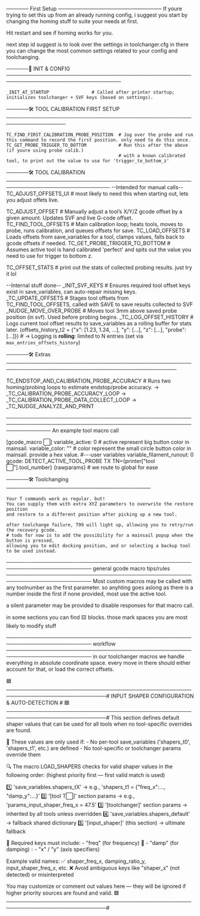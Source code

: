 

────── First Setup ────────────────────────────
If youre trying to set this up from an already running config,
i suggest you start by changing the homing stuff to suite your needs at first.

Hit restart and see if homing works for you.

next step id suggest is to look over the settings in toolchanger.cfg
in there you can change the most common settings related to your config and toolchanging.




──────🔧 INIT & CONFIG ─────────────────────────────────────────────────────────────────────────────────

    _INIT_AT_STARTUP                # Called after printer startup; initializes toolchanger + SVF keys (based on settings).

──────🛠️ TOOL CALIBRATION FIRST SETUP ──────────────────────────────────────────────────────────────────

    TC_FIND_FIRST_CALIBRATION_PROBE_POSITION  # Jog over the probe and run this command to record the first position. only need to do this once.
    TC_GET_PROBE_TRIGGER_TO_BOTTOM            # Run this after the above (if youre using probe calib.) 
                                              # with a known calibrated tool, to print out the value to use for 'trigger_to_bottom_z'

──────🛠️ TOOL CALIBRATION ──────────────────────────────────────────────────────────────────────────────
   --Intended for manual calls--
   TC_ADJUST_OFFSETS_UI            # most likely to need this when starting out, lets you adjust offets live.

   TC_ADJUST_OFFSET                # Manually adjust a tool’s X/Y/Z gcode offset by a given amount. Updates SVF and live G-code offset.
   TC_FIND_TOOL_OFFSETS            # Main calibration loop; heats tools, moves to probe, runs calibration, and queues offsets for save.
   TC_LOAD_OFFSETS                 # Loads offsets from save_variables for a tool, clamps values, falls back to gcode offsets if needed.
   TC_GET_PROBE_TRIGGER_TO_BOTTOM  # Assumes active tool is hand calibrated 'perfect' and spits out the value you need to use for trigger to bottom z.

   TC_OFFSET_STATS                 # print out the stats of collected probing results. just try it lol

   --Internal stuff done--
   _INIT_SVF_KEYS                  # Ensures required tool offset keys exist in save_variables, can auto-repair missing keys.
   _TC_UPDATE_OFFSETS              # Stages tool offsets from TC_FIND_TOOL_OFFSETS, called with SAVE to save results collected to SVF
   _NUDGE_MOVE_OVER_PROBE          # Moves tool 3mm above saved probe position (in svf). Used before probing begins.
   _TC_LOG_OFFSET_HISTORY          # Logs current tool offset results to save_variables as a rolling buffer for stats later.           (offsets_history_t2 = {"x": [1.23, 1.24, ...], "y": [...], "z": [...], "probe": [...]})
                                   #  → Logging is **rolling**: limited to N entries (set via `max_entries_offsets_history`)

──────🛠️ Extras ────────────────────────────────────────────────────────────────────────────────────────────────

   TC_ENDSTOP_AND_CALIBRATION_PROBE_ACCURACY       # Runs two homing/probing loops to estimate endstop/probe accuracy.
     → _TC_CALIBRATION_PROBE_ACCURACY_LOOP
     → _TC_CALIBRATION_PROBE_DATA_COLLECT_LOOP
     → _TC_NUDGE_ANALYZE_AND_PRINT






 ────────────────────────────────────────────────────────────────────────────────────────────────────────────────
  An example tool macro call
   

   [gcode_macro ⬜️]
   variable_active: 0          # active represent big button color in mainsail.
   variable_color: ""          # color represent the small circle button color in mainsail. provide a hex value.
   #---user variables
   variable_filament_runout: 0
   gcode:
        DETECT_ACTIVE_TOOL_PROBE
        TX TN={printer["tool ⬜️"].tool_number} {rawparams}  # we route to global for ease

──────🛠️ Toolchanging ───────────────────────────────────────

    Your T commands work as regular. but!
    You can supply them with extra XYZ parameters to overwrite the restore position
    and restore to a different position after picking up a new tool.

    after toolchange failure, T99 will light up, allowing you to retry/run the recovery gcode.
    # todo for now is to add the possibility for a mainsail popup when the button is pressed,
    allowing you to edit docking position, and or selecting a backup tool to be used instead.

 ─────────────────────────────────────────────────────────────────────────
 general gcode macro tips/rules
 ─────────────────────────────────────────────────────────────────────────
   Most custom macros may be called with any toolnumber as the first
   parameter. so anyhting goes aslong as there is a number inside the first
   if none provided, most use the active tool.

   a silent parameter may be provided to disable responses for that macro call.

   in some sections you can find 🟨 blocks. those mark spaces you are most likely to modify stuff

 ─────────────────────────────────────────────────────────────────────────
 workflow
 ─────────────────────────────────────────────────────────────────────────
   in our toolchanger macros we handle everything in absolute coordinate space.
   every move in there should either account for that, or load the correct offsets.
 
 
 
 🟦─────────────────────────────────────────────────────────────────────────────#
                    INPUT SHAPER CONFIGURATION & AUTO-DETECTION               #
 🟦─────────────────────────────────────────────────────────────────────────────#
 This section defines default shaper values that can be used for all tools
 when no tool-specific overrides are found.
 
 🧠 These values are only used if:
    - No per-tool save_variables ('shapers_t0', 'shapers_t1', etc.) are defined
    - No tool-specific or toolchanger params override them
 
 🔍 The macro LOAD_SHAPERS checks for valid shaper values in the following order:
    (highest priority first — first valid match is used)
 
  1️⃣ 'save_variables.shapers_tX' → e.g., 'shapers_t1 = {"freq_x":..., "damp_y":...}'
  2️⃣ '[tool T⬜️]' section params → e.g., 'params_input_shaper_freq_x = 47.5'
  3️⃣ '[toolchanger]' section params → inherited by all tools unless overridden
  4️⃣ 'save_variables.shapers_default' → fallback shared dictionary
  5️⃣ '[input_shaper]' (this section) → ultimate fallback
 
 📌 Required keys must include:
     - "freq" (for frequency)  🔁
     - "damp" (for damping)    💧
     - "x" / "y" (axis specifiers)

 Example valid names:
     ✅ shaper_freq_x, damping_ratio_y, input_shaper_freq_x, etc.
     ❌ Avoid ambiguous keys like "shaper_x" (not detected) or misinterpreted

 You may customize or comment out values here — they will be ignored if higher
 priority sources are found and valid.
 🟦─────────────────────────────────────────────────────────────────────────────#